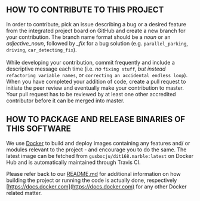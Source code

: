 ## HOW TO CONTRIBUTE TO THIS PROJECT
In order to contribute, pick an issue describing a bug or a desired feature from the integrated project board on GitHub and create a new branch for your contribution. The branch name format should be a *noun* or an *adjective_noun*, followed by *_fix* for a bug solution (e.g. `parallel_parking`, `driving`, `car_detecting_fix`).\
\
While developing your contribution, commit frequently and include a descriptive message each time (i.e. *no* `fixing stuff`, *but instead* `refactoring variable names`, or `correcting an accidental endless loop`). When you have completed your addition of code, create a pull request to initiate the peer review and eventually make your contribution to master. Your pull request has to be reviewed by at least one other accredited contributor before it can be merged into master.

## HOW TO PACKAGE AND RELEASE BINARIES OF THIS SOFTWARE
We use [Docker](https://www.docker.com/community-edition) to build and deploy images containing any features and/ or modules relevant to the project - and encourage you to do the same. The latest image can be fetched from `gusbocju/dit168.marble:latest` on Docker Hub and is automatically maintained through Travis CI.

Please refer back to our [README.md](README.md) for additional information on how building the project or running the code is actually done, respectively [https://docs.docker.com](https://docs.docker.com) for any other Docker related matter.
